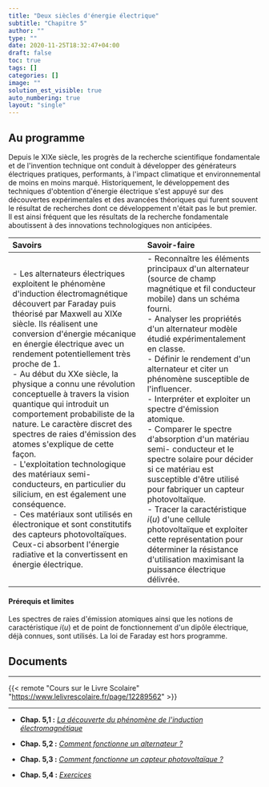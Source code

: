 ```yaml
---
title: "Deux siècles d'énergie électrique"
subtitle: "Chapitre 5"
author: ""
type: ""
date: 2020-11-25T18:32:47+04:00
draft: false
toc: true
tags: []
categories: []
image: ""
solution_est_visible: true
auto_numbering: true
layout: "single"
---
```


## Au programme

Depuis le XIXe siècle, les progrès de la recherche scientifique fondamentale et de l'invention technique ont conduit à développer des générateurs électriques pratiques, performants, à l'impact climatique et environnemental de moins en moins marqué.
Historiquement, le développement des techniques d'obtention d'énergie électrique s'est appuyé sur des découvertes expérimentales et des avancées théoriques qui furent souvent le résultat de recherches dont ce développement n'était pas le but premier. Il est ainsi fréquent que les résultats de la recherche fondamentale aboutissent à des innovations technologiques non anticipées.

| **Savoirs** | **Savoir-faire** |
|:---------|:---------|
| - Les alternateurs électriques exploitent le phénomène d'induction électromagnétique découvert par Faraday puis théorisé par Maxwell au XIXe siècle. Ils réalisent une conversion d'énergie mécanique en énergie électrique avec un rendement potentiellement très proche de 1.<br />- Au début du XXe siècle, la physique a connu une révolution conceptuelle à travers la vision quantique qui introduit un comportement probabiliste de la nature. Le caractère discret des spectres de raies d'émission des atomes s'explique de cette façon.<br />- L'exploitation technologique des matériaux semi- conducteurs, en particulier du silicium, en est également une conséquence.<br />- Ces matériaux sont utilisés en électronique et sont constitutifs des capteurs photovoltaïques. Ceux-ci absorbent l'énergie radiative et la convertissent en énergie électrique. | - Reconnaître les éléments principaux d'un alternateur (source de champ magnétique et fil conducteur mobile) dans un schéma fourni.<br />- Analyser les propriétés d'un alternateur modèle étudié expérimentalement en classe.<br />- Définir le rendement d'un alternateur et citer un phénomène susceptible de l'influencer.<br />- Interpréter et exploiter un spectre d'émission atomique.<br />- Comparer le spectre d'absorption d'un matériau semi- conducteur et le spectre solaire pour décider si ce matériau est susceptible d'être utilisé pour fabriquer un capteur photovoltaïque.<br />- Tracer la caractéristique $i(u)$ d'une cellule photovoltaïque et exploiter cette représentation pour déterminer la résistance d'utilisation maximisant la puissance électrique délivrée. |

#### Prérequis et limites
Les spectres de raies d'émission atomiques ainsi que les notions de caractéristique $i(u)$ et de point de fonctionnement d'un dipôle électrique, déjà connues, sont utilisés. La loi de Faraday est hors programme.


## Documents

----

{{< remote "Cours sur le Livre Scolaire" "https://www.lelivrescolaire.fr/page/12289562" >}}

----

- **Chap. 5,1 :** [*La découverte du phénomène de l'induction électromagnétique*](1-induction-electromagnetique)

- **Chap. 5,2 :** [*Comment fonctionne un alternateur ?*](2-alternateur)

- **Chap. 5,3 :** [*Comment fonctionne un capteur photovoltaïque ?*](3-capteur-photovoltaique)

- **Chap. 5,4 :** [*Exercices*](4-exercices)

